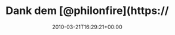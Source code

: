 ---
retweeted: false
source: <a href="http://twitter.com" rel="nofollow">Twitter Web Client</a>
entities:
  hashtags: []
  symbols: []
  user_mentions:
  - name: Philip
    screen_name: PhilOnFire
    indices:
    - '9'
    - '20'
    id_str: '739681261'
    id: '739681261'
  - name: freundearbeit
    screen_name: freundearbeit
    indices:
    - '31'
    - '45'
    id_str: '51211984'
    id: '51211984'
  urls: []
display_text_range:
- '0'
- '75'
favorite_count: '0'
id_str: '10827533091'
truncated: false
retweet_count: '0'
id: '10827533091'
created_at: Sun Mar 21 16:29:21 +0000 2010
favorited: false
full_text: Dank dem [@philonfire](https://twitter.com/philonfire) jetzt die [@freundearbeit](https://twitter.com/freundearbeit)
  nachholen. Aufnahmegerät FTW!
lang: de
tags:
- pesos:twitter
date: '2010-03-21T16:29:21+00:00'
src: https://twitter.com/bascht/status/10827533091
original_url: https://twitter.com/bascht/status/10827533091
type: twitter_tweet
text: Dank dem [@philonfire](https://twitter.com/philonfire) jetzt die [@freundearbeit](https://twitter.com/freundearbeit)
  nachholen. Aufnahmegerät FTW!
title: Dank dem [@philonfire](https://

---